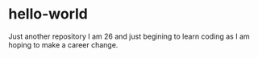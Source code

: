 # hello-world
Just another repository
I am 26 and just begining to learn coding as I am hoping to make a career change.
